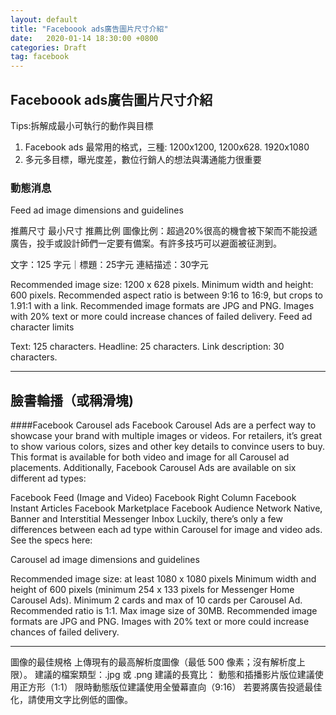```yaml
---
layout: default
title: "Faceboook ads廣告圖片尺寸介紹"
date:   2020-01-14 18:30:00 +0800
categories: Draft
tag: facebook 
---
```


## Faceboook ads廣告圖片尺寸介紹
<span>Tips:拆解成最小可執行的動作與目標</span>
1. Facebook ads 最常用的格式，三種: 1200x1200, 1200x628. 1920x1080
2. 多元多目標，曝光度差，數位行銷人的想法與溝通能力很重要


### 動態消息
Feed ad image dimensions and guidelines

推薦尺寸
最小尺寸
推薦比例
圖像比例：超過20%很高的機會被下架而不能投遞廣告，投手或設計師們一定要有備案。有許多技巧可以避面被征測到。

文字：125 字元｜標題：25字元
連結描述：30字元

Recommended image size: 1200 x 628 pixels.
Minimum width and height: 600 pixels.
Recommended aspect ratio is between 9:16 to 16:9, but crops to 1.91:1 with a link.
Recommended image formats are JPG and PNG.
Images with 20% text or more could increase chances of failed delivery.
Feed ad character limits

Text: 125 characters.
Headline: 25 characters.
Link description: 30 characters.

- - - 
## 臉書輪播（或稱滑塊)
####Facebook Carousel ads
Facebook Carousel Ads are a perfect way to showcase your brand with multiple images or videos. For retailers, it’s great to show various colors, sizes and other key details to convince users to buy. This format is available for both video and image for all Carousel ad placements. Additionally, Facebook Carousel Ads are available on six different ad types:

Facebook Feed (Image and Video)
Facebook Right Column
Facebook Instant Articles
Facebook Marketplace
Facebook Audience Network Native, Banner and Interstitial
Messenger Inbox
Luckily, there’s only a few differences between each ad type within Carousel for image and video ads. See the specs here:

Carousel ad image dimensions and guidelines

Recommended image size: at least 1080 x 1080 pixels
Minimum width and height of 600 pixels (minimum 254 x 133 pixels for Messenger Home Carousel Ads).
Minimum 2 cards and max of 10 cards per Carousel Ad.
Recommended ratio is 1:1.
Max image size of 30MB.
Recommended image formats are JPG and PNG.
Images with 20% text or more could increase chances of failed delivery.


- - - 

圖像的最佳規格
上傳現有的最高解析度圖像（最低 500 像素；沒有解析度上限）。
建議的檔案類型：.jpg 或 .png
建議的長寬比：
動態和插播影片版位建議使用正方形（1:1）
限時動態版位建議使用全螢幕直向（9:16）
若要將廣告投遞最佳化，請使用文字比例低的圖像。